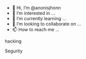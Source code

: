 - 👋 Hi, I’m @anonisjhonn
- 👀 I’m interested in ...
- 🌱 I’m currently learning ...
- 💞️ I’m looking to collaborate on ...
- 📫 How to reach me ...

<!---
anonisjhonn/anonisjhonn is a ✨ special ✨ repository because its `README.md` (this file) appears on your GitHub profile.
You can click the Preview link to take a look at your changes.
--->hacking
Segurity

